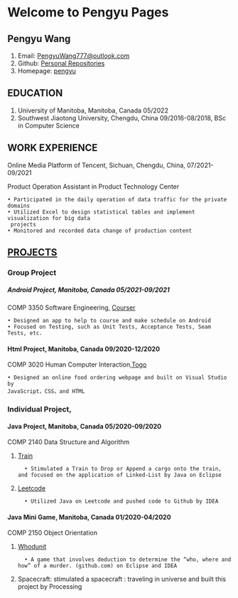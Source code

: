 # Welcome to Pengyu Pages

## Pengyu Wang

1. Email: PengyuWang777@outlook.com
2. Github: [Personal Repositories](https://github.com/Skadoosh777)
3. Homepage: [pengyu](https://skadoosh777.github.io/pengyu.github.io/)

## EDUCATION

1. University of Manitoba, Manitoba, Canada 05/2022
2. Southwest Jiaotong University, Chengdu, China 09/2016-08/2018, BSc in Computer Science

## WORK EXPERIENCE

Online Media Platform of Tencent, Sichuan, Chengdu, China, 07/2021-09/2021

Product Operation Assistant in Product Technology Center

    • Participated in the daily operation of data traffic for the private domains
    • Utilized Excel to design statistical tables and implement visualization for big data
     projects
    • Monitored and recorded data change of production content

## [PROJECTS](https://github.com/Skadoosh777?tab=repositories)
### Group Project

##### Android Project, Manitoba, Canada 05/2021-09/2021

COMP 3350 Software Engineering, [Courser](https://github.com/Skadoosh777/COMP-3350-Courser-public)

    • Designed an app to help to course and make schedule on Android
    • Focused on Testing, such as Unit Tests, Acceptance Tests, Seam Tests, etc.

#### Html Project, Manitoba, Canada 09/2020-12/2020

COMP 3020 Human Computer Interaction,[Togo](https://github.com/Skadoosh777/Togo)

    • Designed an online food ordering webpage and built on Visual Studio by
    JavaScript，CSS，and HTML

### Individual Project,
#### Java Project, Manitoba, Canada 05/2020-09/2020
COMP 2140 Data Structure and Algorithm
1. [Train](https://github.com/Skadoosh777/Train)
   
         • Stimulated a Train to Drop or Append a cargo onto the train, and focused on the application of Linked-List by Java on Eclipse
   
2. [Leetcode](https://github.com/Skadoosh777/Leetcode)
   
         • Utilized Java on Leetcode and pushed code to Github by IDEA

#### Java Mini Game, Manitoba, Canada 01/2020-04/2020
COMP 2150 Object Orientation 
1. [Whodunit](https://github.com/Skadoosh777/Whodunit)
   
         • A game that involves deduction to determine the “who, where and how” of a murder. (github.com) on Eclipse and IDEA 

2. Spacecraft: stimulated a spacecraft : traveling in universe and built this project by Processing



